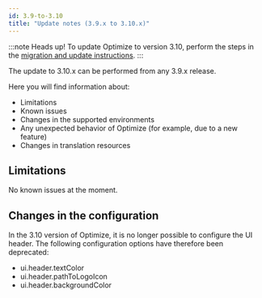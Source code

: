 ```yaml
---
id: 3.9-to-3.10
title: "Update notes (3.9.x to 3.10.x)"
---
```


:::note Heads up!
To update Optimize to version 3.10, perform the steps in the [migration and update instructions](./instructions.md).
:::

The update to 3.10.x can be performed from any 3.9.x release.

Here you will find information about:

- Limitations
- Known issues
- Changes in the supported environments
- Any unexpected behavior of Optimize (for example, due to a new feature)
- Changes in translation resources

## Limitations

No known issues at the moment.

## Changes in the configuration

In the 3.10 version of Optimize, it is no longer possible to configure the UI header. The following
configuration options have therefore been deprecated:

- ui.header.textColor
- ui.header.pathToLogoIcon
- ui.header.backgroundColor
